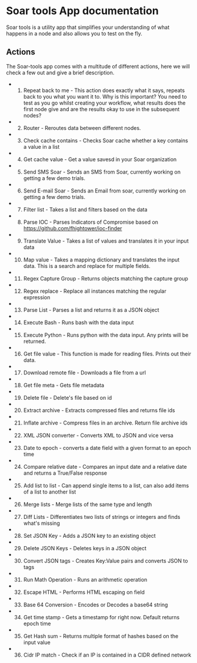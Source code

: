 # Soar tools App documentation
Soar tools is a utility app that simplifies your understanding of what happens in a node and also allows you to test on the fly.


## Actions
The Soar-tools app comes with a multitude of different actions, here we will check a few out and give a brief description. 

- 1. Repeat back to me - This action does exactly what it says, repeats back to you what you want it to. Why is this important? You need to test as you go whilst creating your workflow, what results does the first node give and are the results okay to use in the subsequent nodes?
- 2. Router - Reroutes data between different nodes.
- 3. Check cache contains - Checks Soar cache whether a key contains a value in a list
- 4. Get cache value - Get a value savesd in your Soar organization
- 5. Send SMS Soar - Sends an SMS from Soar, currently working on getting a few demo trials.
- 6. Send E-mail Soar - Sends an Email from soar, currently working on getting a few demo trials.
- 7. Filter list - Takes a list and filters based on the data
- 8. Parse IOC - Parses Indicators of Compromise based on https://github.com/fhightower/ioc-finder
- 9. Translate Value - Takes a list of values and translates it in your input data
- 10. Map value - Takes a mapping dictionary and translates the input data. This is a search and replace for multiple fields.
- 11. Regex Capture Group - Returns objects matching the capture group
- 12. Regex replace - Replace all instances matching the regular expression
- 13. Parse List - Parses a list and  returns it as a JSON object
- 14. Execute Bash - Runs bash with the data input
- 15. Execute Python - Runs python with the data input. Any prints will be returned.
- 16. Get file value - This function is made for reading files. Prints out their data.
- 17. Download remote file - Downloads a file from a url
- 18. Get file meta - Gets file metadata
- 19. Delete file - Delete's file based on id
- 20. Extract archive - Extracts compressed files and returns file ids
- 21. Inflate archive - Compress files in an archive. Return file archive ids
- 22. XML JSON converter - Converts XML to JSON and vice versa
- 23. Date to epoch - converts a date field with a given format to an epoch time
- 24. Compare relative date - Compares an input date and a relative date and returns a True/False response
- 25. Add list to list - Can append single items to a list, can also add items of a list to another list
- 26. Merge lists - Merge lists of the same type and length
- 27. Diff Lists - Differentiates two lists of strings or integers and finds what's missing
- 28. Set JSON Key - Adds a JSON key to an existing object
- 29. Delete JSON Keys - Deletes keys in a JSON object
- 30. Convert JSON tags - Creates Key:Value pairs and converts JSON to tags
- 31. Run Math Operation - Runs an arithmetic operation
- 32. Escape HTML - Performs HTML escaping on field
- 33. Base 64 Conversion - Encodes or Decodes a base64 string
- 34. Get time stamp - Gets a timestamp for right now. Default returns epoch time
- 35. Get Hash sum - Returns multiple format of hashes based on the input value
- 36. Cidr IP match - Check if an IP is contained in a CIDR defined network
